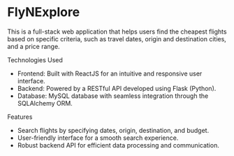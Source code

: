 # FlyNExplore
This is a full-stack web application that helps users find the cheapest flights based on specific criteria, such as travel dates, origin and destination cities, and a price range.

Technologies Used

- Frontend: Built with ReactJS for an intuitive and responsive user interface.
- Backend: Powered by a RESTful API developed using Flask (Python).
- Database: MySQL database with seamless integration through the SQLAlchemy ORM.

Features

- Search flights by specifying dates, origin, destination, and budget.
- User-friendly interface for a smooth search experience.
- Robust backend API for efficient data processing and communication.

